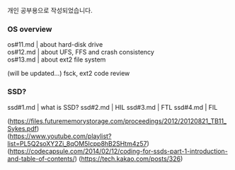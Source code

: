 개인 공부용으로 작성되었습니다.  


### OS overview

os#11.md    |   about hard-disk drive   
os#12.md    |   about UFS, FFS and crash consistency   
os#13.md    |   about ext2 file system   

(will be updated...) fsck, ext2 code review

### SSD?
   
ssd#1.md    |   what is SSD?
ssd#2.md    |   HIL
ssd#3.md    |   FTL
ssd#4.md    |   FIL

(https://files.futurememorystorage.com/proceedings/2012/20120821_TB11_Sykes.pdf)   
(https://www.youtube.com/playlist?list=PL5Q2soXY2Zi_8qOM5Icpp8hB2SHtm4z57)   
(https://codecapsule.com/2014/02/12/coding-for-ssds-part-1-introduction-and-table-of-contents/)
(https://tech.kakao.com/posts/326)

